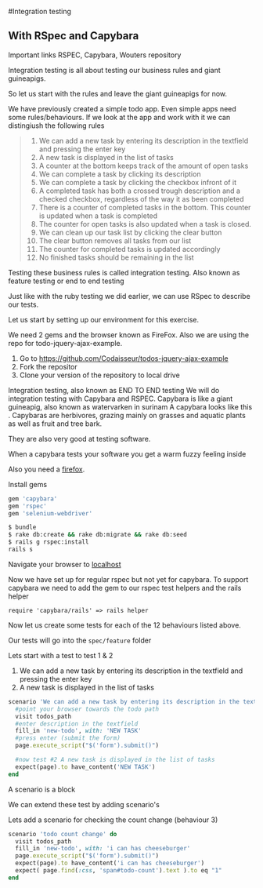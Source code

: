 #Integration testing

## With RSpec and Capybara

Important links
RSPEC, Capybara, Wouters repository

Integration testing is all about testing our business rules and giant guineapigs.

So let us start with the rules and leave the giant guineapigs for now.

We have previously created a simple todo app. Even simple apps need some rules/behaviours.
If we look at the app and work with it we can distingiush the following rules

> 1. We can add a new task by entering its description in the textfield and pressing the enter key
> 2. A new task is displayed in the list of tasks
> 3. A counter at the bottom keeps track of the amount of open tasks
> 4. We can complete a task by clicking its description
> 5. We can complete a task by clicking the checkbox infront of it
> 6. A completed task has both a crossed trough description and a checked checkbox, regardless of the way it as been completed
> 7. There is a counter of completed tasks in the bottom. This counter is updated when a task is completed
> 8. The counter for open tasks is also updated when a task is closed.
> 9. We can clean up our task list by clicking the clear button
> 10. The clear button removes all tasks from our list
> 11. The counter for completed tasks is updated accordingly
> 12. No finished tasks should be remaining in the list

Testing these business rules is called integration testing. Also known as feature testing or end to end testing

Just like with the ruby testing we did earlier, we can use RSpec to describe our tests.

Let us start by setting up our environment for this exercise.

We need 2 gems and the browser known as FireFox. Also we are using the repo for todo-jquery-ajax-example.

1. Go to https://github.com/Codaisseur/todos-jquery-ajax-example
2. Fork the repositor
3. Clone your version of the repository to local drive

Integration testing, also known as END TO END testing
We will do integration testing with Capybara and RSPEC.
Capybara is like a giant guineapig, also known as watervarken in surinam
A capybara looks like this <insert picture of a capybara with a beard>.
Capybaras are herbivores, grazing mainly on grasses and aquatic plants as well as fruit and tree bark.

They are also very good at testing software.

When a capybara tests your software you get a warm fuzzy feeling inside

Also you need a [firefox](https://www.mozilla.org/en-US/firefox/new/).

Install gems

```ruby
gem 'capybara'
gem 'rspec'
gem 'selenium-webdriver'
```

```bash
$ bundle
$ rake db:create && rake db:migrate && rake db:seed
$ rails g rspec:install
rails s
```

Navigate your browser to [localhost](http://localhost:3000/todos)

Now we have set up for regular rspec but not yet for capybara.
To support capybara we need to add the gem to our rspec test helpers and the rails helper

```
require 'capybara/rails' => rails helper
```

Now let us create some tests for each of the 12 behaviours listed above.

Our tests will go into the `spec/feature` folder

Lets start with a test to test 1 & 2

1. We can add a new task by entering its description in the textfield and pressing the enter key
2. A new task is displayed in the list of tasks

```ruby
scenario 'We can add a new task by entering its description in the textfield and pressing the enter key' do
  #point your browser towards the todo path
  visit todos_path
  #enter description in the textfield
  fill_in 'new-todo', with: 'NEW TASK'
  #press enter (submit the form)
  page.execute_script("$('form').submit()")

  #now test #2 A new task is displayed in the list of tasks
  expect(page).to have_content('NEW TASK')
end
```
A scenario is a block

We can extend these test by adding scenario's

Lets add a scenario for checking the count change (behaviour 3)

```ruby
scenario 'todo count change' do
  visit todos_path
  fill_in 'new-todo', with: 'i can has cheeseburger'
  page.execute_script("$('form').submit()")
  expect(page).to have_content('i can has cheeseburger')
  expect( page.find(:css, 'span#todo-count').text ).to eq "1"
end
```

